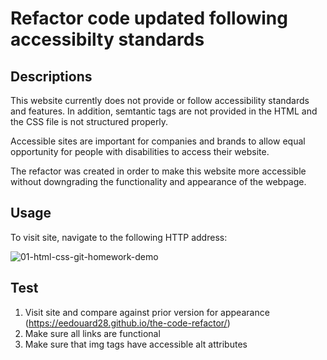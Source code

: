 # Refactor code updated following accessibilty standards

## Descriptions

This website currently does not provide or follow accessibility standards and features. In addition, semtantic tags are not provided in the HTML and the CSS file is not structured properly.

Accessible sites are important for companies and brands to allow equal opportunity for people with disabilities to access their website.

The refactor was created in order to make this website more accessible without downgrading the functionality and appearance of the webpage.

## Usage

To visit site, navigate to the following HTTP address:



![01-html-css-git-homework-demo](https://user-images.githubusercontent.com/111817163/191649699-ef353bc9-04c1-48f3-9d7e-dd11a959f4b0.png)

## Test

1. Visit site and compare against prior version for appearance (https://eedouard28.github.io/the-code-refactor/)
2. Make sure all links are functional
3. Make sure that img tags have accessible alt attributes
